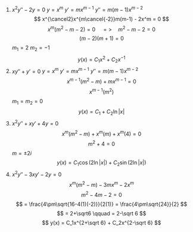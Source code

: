 1. $x^2y''-2y = 0$
$y = x^m$
$y' = mx^{m-1}$
$y'' = m(m-1)x^{m-2}$
$$ x^{\cancel2}x^{m\cancel{-2}}m(m-1) - 2x^m = 0 $$
$$ x^m (m^2-m-2) = 0 \quad=>\quad m^2-m-2=0 $$
$$ (m-2)(m+1)=0 $$
$m_1 = 2$
$m_2 = -1$
$$ y(x) = C_1x^{2} + C_2x^{-1} $$
3. $xy''+y' = 0$
$y = x^m$
$y' = mx^{m-1}$
$y'' = m(m-1)x^{m-2}$
$$ x^{m-1}(m^2-m) + mx^{m-1}=0 $$
$$ x^{m-1}(m^2) $$
$m_1 = m_2 = 0$
$$ y(x) = C_1 + C_2\ln|x| $$
5. $x^2y''+xy'+4y=0$
$$ x^m(m^2-m)+x^m(m)+x^m(4) = 0 $$
$$ m^2 + 4 = 0 $$
$m = \pm 2i$
$$ y(x) = C_1\cos(2\ln|x|) + C_2\sin(2\ln|x|) $$
7. $x^2y''-3xy'-2y=0$
$$ x^m(m^2-m)-3mx^m -2x^m $$
$$ m^2-4m-2 = 0 $$
$$ = \frac{4\pm\sqrt{16-4(1)(-2)}}{2(1)} = \frac{4\pm\sqrt{24}}{2} $$
$$ = 2+\sqrt6 \qquad = 2-\sqrt 6 $$
$$ y(x) = C_1x^{2+\sqrt 6} + C_2x^{2-\sqrt 6} $$
